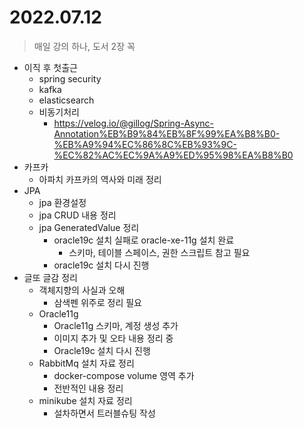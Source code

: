 # 2022.07.12
> 매일 강의 하나, 도서 2장 꼭

- 이직 후 첫출근
	- spring security
	- kafka
	- elasticsearch
	- 비동기처리
		- https://velog.io/@gillog/Spring-Async-Annotation%EB%B9%84%EB%8F%99%EA%B8%B0-%EB%A9%94%EC%86%8C%EB%93%9C-%EC%82%AC%EC%9A%A9%ED%95%98%EA%B8%B0
- 카프카
	- 아파치 카프카의 역사와 미래 정리
- JPA
	- jpa 환경설정
	- jpa CRUD 내용 정리
	- jpa GeneratedValue 정리
		- oracle19c 설치 실패로 oracle-xe-11g 설치 완료
			- 스키마, 테이블 스페이스, 권한 스크립트 참고 필요
		- oracle19c 설치 다시 진행
- 글또 글감 정리
	- 객체지향의 사실과 오해
		-	삼색펜 위주로 정리 필요
	- Oracle11g
		- Oracle11g 스키마, 계정 생성 추가
		- 이미지 추가 및 오타 내용 정리 중
		- Oracle19c 설치 다시 진행
	- RabbitMq 설치 자료 정리
		- docker-compose volume 영역 추가
		- 전반적인 내용 정리
	- minikube 설치 자료 정리
		- 설차하면서 트러블슈팅 작성
